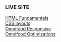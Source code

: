 ### LIVE SITE

[HTML Fundamentals](https://mehrajhossain.github.io/HTML-CSS-Jonas/02-HTML-Fundamentals/)
<br>
[CSS layouts](https://mehrajhossain.github.io/HTML-CSS-Jonas/04-CSS-Layouts/)
<br>
[Omnifood Responsive](https://mehrajhossain.github.io/HTML-CSS-Jonas/08-Omnifood-Responsive/)
<br>
[Omnifood Optimizations](https://mehrajhossain.github.io/HTML-CSS-Jonas/09-Omnifood-Optimizations/)
